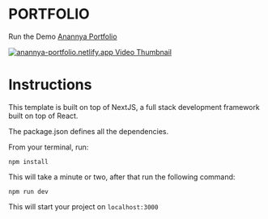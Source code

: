 # PORTFOLIO

Run the Demo [Anannya Portfolio](https://anannyapatra.com)

[![anannya-portfolio.netlify.app Video Thumbnail](https://cdn.loom.com/sessions/thumbnails/458bbb8bcfbf450089e3e487b93c63e6-3ad4341261ada2e2-full-play.gif)](https://www.loom.com/share/458bbb8bcfbf450089e3e487b93c63e6)


# Instructions

This template is built on top of NextJS, a full stack development framework built on top of React.

The package.json defines all the dependencies. 

From your terminal, run:

```
npm install

```

This will take a minute or two, after that run the following command:

```
npm run dev

```

This will start your project on `localhost:3000`

